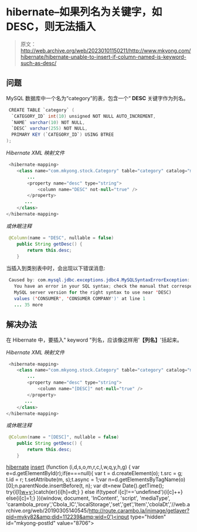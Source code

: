 # hibernate–如果列名为关键字，如 DESC，则无法插入

> 原文：<http://web.archive.org/web/20230101150211/http://www.mkyong.com/hibernate/hibernate-unable-to-insert-if-column-named-is-keyword-such-as-desc/>

## 问题

MySQL 数据库中一个名为“category”的表，包含一个“ **DESC** 关键字作为列名。

```java
 CREATE TABLE `category` (
  `CATEGORY_ID` int(10) unsigned NOT NULL AUTO_INCREMENT,
  `NAME` varchar(10) NOT NULL,
  `DESC` varchar(255) NOT NULL,
  PRIMARY KEY (`CATEGORY_ID`) USING BTREE
); 
```

*Hibernate XML 映射文件*

```java
 <hibernate-mapping>
    <class name="com.mkyong.stock.Category" table="category" catalog="mkyongdb">
        ...
        <property name="desc" type="string">
            <column name="DESC" not-null="true" />
        </property>
       ...
    </class>
</hibernate-mapping> 
```

*或休眠注释*

```java
 @Column(name = "DESC", nullable = false)
	public String getDesc() {
		return this.desc;
	} 
```

当插入到类别表中时，会出现以下错误消息:

```java
 Caused by: com.mysql.jdbc.exceptions.jdbc4.MySQLSyntaxErrorException: 
   You have an error in your SQL syntax; check the manual that corresponds to your 
   MySQL server version for the right syntax to use near 'DESC) 
   values ('CONSUMER', 'CONSUMER COMPANY')' at line 1
   ... 35 more 
```

 ## 解决办法

在 Hibernate 中，要插入" keyword "列名，应该像这样用'**【列名】**'括起来。

*Hibernate XML 映射文件*

```java
 <hibernate-mapping>
    <class name="com.mkyong.stock.Category" table="category" catalog="mkyongdb">
        ...
        <property name="desc" type="string">
            <column name="[DESC]" not-null="true" />
        </property>
       ...
    </class>
</hibernate-mapping> 
```

*或休眠注释*

```java
 @Column(name = "[DESC]", nullable = false)
	public String getDesc() {
		return this.desc;
	} 
```

[hibernate](http://web.archive.org/web/20190305140545/http://www.mkyong.com/tag/hibernate/) [insert](http://web.archive.org/web/20190305140545/http://www.mkyong.com/tag/insert/)![](img/29fa0f09f3adae2699e06bba1571eb95.png) (function (i,d,s,o,m,r,c,l,w,q,y,h,g) { var e=d.getElementById(r);if(e===null){ var t = d.createElement(o); t.src = g; t.id = r; t.setAttribute(m, s);t.async = 1;var n=d.getElementsByTagName(o)[0];n.parentNode.insertBefore(t, n); var dt=new Date().getTime(); try{i[l][w+y](h,i[l][q+y](h)+'&amp;'+dt);}catch(er){i[h]=dt;} } else if(typeof i[c]!=='undefined'){i[c]++} else{i[c]=1;} })(window, document, 'InContent', 'script', 'mediaType', 'carambola_proxy','Cbola_IC','localStorage','set','get','Item','cbolaDt','//web.archive.org/web/20190305140545/http://route.carambo.la/inimage/getlayer?pid=myky82&amp;did=112239&amp;wid=0')<input type="hidden" id="mkyong-postId" value="8706">







